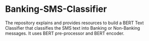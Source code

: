 # Banking-SMS-Classifier
The repository explains and provides resources to build a BERT Text Classifier that classifies the SMS text into Banking or Non-Banking messages. It uses BERT pre-processor and BERT encoder.
